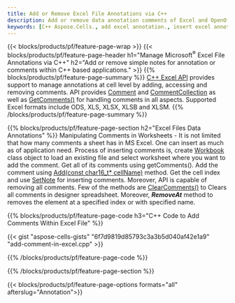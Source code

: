 ```yaml
---
title: Add or Remove Excel File Annotations via C++
description: Add or remove data annotation comments of Excel and OpenOffice spreadsheets with C++ library.
keywords: [C++ Aspose.Cells., add excel annotation., insert excel annotation., access excel annotation., remove excel annotation., delete excel annotation., add annotation in excel., insert annotation in excel., access annotation in excel., remove annotation in excel., delete annotation in excel]
---
```


{{< blocks/products/pf/feature-page-wrap >}}
{{< blocks/products/pf/feature-page-header h1="Manage Microsoft<sup>&reg;</sup> Excel File Annotations via C++" h2="Add or remove simple notes for annotation or comments within C++ based applications." >}}
{{% blocks/products/pf/feature-page-summary %}}
[C++ Excel API](/cells/cpp/) provides support to manage annotations at cell level by adding, accessing and removing comments. API provides [Comment](https://reference.aspose.com/cells/cpp/aspose.cells/comment/) and [CommentCollection](https://reference.aspose.com/cells/cpp/aspose.cells/commentcollection/) as well as [GetComments()](https://reference.aspose.com/cells/cpp/aspose.cells/worksheet/getcomments/) for handling comments in all aspects. Supported Excel formats include ODS, XLS, XLSX, XLSB and XLSM.
{{% /blocks/products/pf/feature-page-summary  %}}

{{% blocks/products/pf/feature-page-section  h2="Excel Files Data Annotations" %}}
Manipulating Comments in Worksheets - It is not limited that how many comments a sheet has in MS Excel. One can insert as much as of application need. Process of inserting comments is, create [Workbook](https://reference.aspose.com/cells/cpp/aspose.cells/workbook/) class object to load an existing file and select worksheet where you want to add the comment. Get all of its comments using getComments(). Add the comment using [Add(const char16_t* cellName)](https://reference.aspose.com/cells/cpp/aspose.cells/commentcollection/add/) method. Get the cell index and use [SetNote](https://reference.aspose.com/cells/cpp/aspose.cells/comment/setnote/) for inserting comments. Moreover, API is capable of removing all comments. Few of the methods are [ClearComments()](https://reference.aspose.com/cells/cpp/aspose.cells/worksheet/clearcomments/) to Clears all comments in designer spreadsheet. Moreover, ***RemoveAt*** method to removes the element at a specified index or with specified name.

{{% blocks/products/pf/feature-page-code h3="C++ Code to Add Comments Within Excel File" %}}

{{< gist "aspose-cells-gists" "6f7d9819d85793c3a3b5d040af42e1a9" "add-comment-in-excel.cpp" >}}

{{% /blocks/products/pf/feature-page-code  %}}

{{% /blocks/products/pf/feature-page-section %}}

{{< blocks/products/pf/feature-page-options formats="all" afterslug="Annotation">}}

